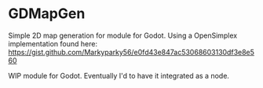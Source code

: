 # GDMapGen
Simple 2D map generation for module for Godot. Using a OpenSimplex implementation found here: https://gist.github.com/Markyparky56/e0fd43e847ac53068603130df3e8e560

WIP module for Godot. Eventually I'd to have it integrated as a node.
